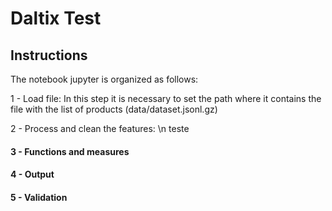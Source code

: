 # Daltix Test

## Instructions

The notebook jupyter is organized as follows:

1 - Load file: In this step it is necessary to set the path where it contains the file with the list of products (data/dataset.jsonl.gz)

2 - Process and clean the features: \n teste
#### 3 - Functions and measures
#### 4 - Output
#### 5 - Validation

 
